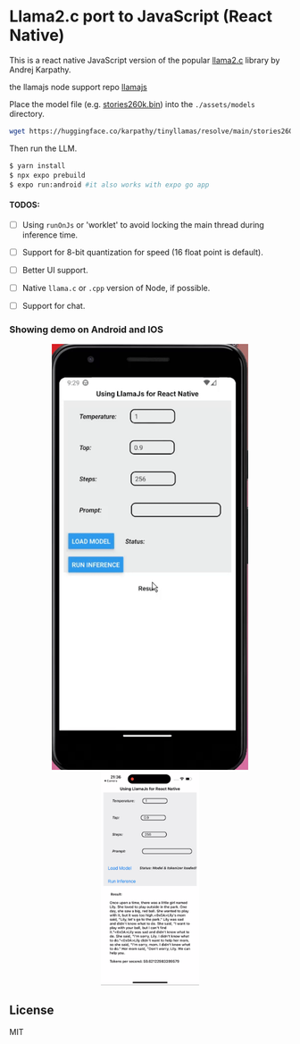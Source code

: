 # Llama2.c port to JavaScript (React Native)

This is a react native JavaScript version of the popular [llama2.c](https://github.com/karpathy/llama2.c) library by Andrej Karpathy.

the llamajs node support repo [llamajs](https://github.com/agershun/llamajs) 

Place the model file (e.g. [stories260k.bin]()) into the ```./assets/models``` directory.
```sh
wget https://huggingface.co/karpathy/tinyllamas/resolve/main/stories260K/stories260K.bin
```

Then run the LLM.

```sh
$ yarn install
$ npx expo prebuild
$ expo run:android #it also works with expo go app
```

#### TODOS:

- [ ] Using `runOnJs` or 'worklet' to avoid locking the main thread during inference time.
- [ ] Support for 8-bit quantization for speed (16 float point is default).
- [ ] Better UI support.
- [ ] Native `llama.c` or `.cpp` version of Node, if possible.
- [ ] Support for chat.


### Showing demo on Android and IOS
<p align="center">
<img src="./assets/android.gif?raw=true" alt="result" style="width:70%;"/>
<img src="./assets/ios.PNG?raw=true" alt="result" style="width:35%;"/>
</p>

## License
MIT


